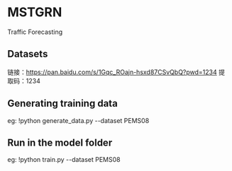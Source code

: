 # MSTGRN
Traffic Forecasting
## Datasets 
链接：https://pan.baidu.com/s/1Gqc_ROajn-hsxd87CSvQbQ?pwd=1234 
提取码：1234
## Generating training data
eg: !python generate_data.py --dataset PEMS08
## Run in the model folder
eg: !python train.py --dataset PEMS08
